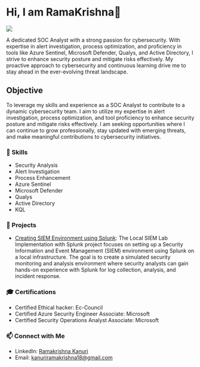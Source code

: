 # Hi, I am RamaKrishna👋

<a href="https://www.linkedin.com/in/kanuri-ramakrishna-88a4811b9/"><img src="https://img.shields.io/badge/-LinkedIn-0072b1?&style=for-the-badge&logo=linkedin&logoColor=white" /></a>

A dedicated SOC Analyst with a strong passion for cybersecurity. With expertise in alert investigation, process optimization, and proficiency in tools like Azure Sentinel, Microsoft Defender, Qualys, and Active Directory, I strive to enhance security posture and mitigate risks effectively. My proactive approach to cybersecurity and continuous learning drive me to stay ahead in the ever-evolving threat landscape.

## Objective
To leverage my skills and experience as a SOC Analyst to contribute to a dynamic cybersecurity team. I aim to utilize my expertise in alert investigation, process optimization, and tool proficiency to enhance security posture and mitigate risks effectively. I am seeking opportunities where I can continue to grow professionally, stay updated with emerging threats, and make meaningful contributions to cybersecurity initiatives.

### 🔧 Skills
- Security Analysis
- Alert Investigation
- Process Enhancement
- Azure Sentinel
- Microsoft Defender
- Qualys
- Active Directory
- KQL

### 🚀 Projects
- [Creating SIEM Environment using Splunk](link-to-project-1):
  The Local SIEM Lab Implementation with Splunk project focuses on setting up a Security Information and Event Management (SIEM) environment using Splunk on a local infrastructure. The goal is to create a simulated security monitoring and analysis environment where security analysts can gain hands-on experience with Splunk for log collection, analysis, and incident response.


### 🎓 Certifications
- Certified Ethical hacker: Ec-Council
- Certified Azure Security Engineer Associate: Microsoft
- Certified Security Operations Analyst Associate: Microsoft
  
### 📫 Connect with Me
- LinkedIn: [Ramakrishna Kanuri](https://www.linkedin.com/in/kanuri-ramakrishna-88a4811b9/)
- Email: [kanuriramakrishna18@gmail.com](mailto:kanuriramakrishn18@gmail.com)

